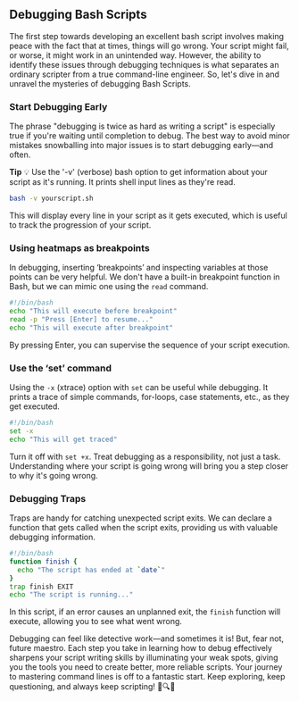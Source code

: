 ## Debugging Bash Scripts

The first step towards developing an excellent bash script involves making peace with the fact that at times, things will go wrong. Your script might fail, or worse, it might work in an unintended way. However, the ability to identify these issues through debugging techniques is what separates an ordinary scripter from a true command-line engineer. So, let's dive in and unravel the mysteries of debugging Bash Scripts.

### Start Debugging Early

The phrase "debugging is twice as hard as writing a script" is especially true if you're waiting until completion to debug. The best way to avoid minor mistakes snowballing into major issues is to start debugging early—and often.

**Tip** 💡
Use the '-v' (verbose) bash option to get information about your script as it's running. It prints shell input lines as they're read.

```bash
bash -v yourscript.sh
```

This will display every line in your script as it gets executed, which is useful to track the progression of your script.

### Using heatmaps as breakpoints

In debugging, inserting ‘breakpoints’ and inspecting variables at those points can be very helpful. We don't have a built-in breakpoint function in Bash, but we can mimic one using the `read` command.

```bash
#!/bin/bash
echo "This will execute before breakpoint"
read -p "Press [Enter] to resume..."
echo "This will execute after breakpoint"
```

By pressing Enter, you can supervise the sequence of your script execution.

### Use the ‘set’ command 

Using the `-x` (xtrace) option with `set` can be useful while debugging. It prints a trace of simple commands, for-loops, case statements, etc., as they get executed. 

```bash
#!/bin/bash
set -x
echo "This will get traced"
``` 

Turn it off with `set +x`. Treat debugging as a responsibility, not just a task. Understanding where your script is going wrong will bring you a step closer to why it's going wrong.

### Debugging Traps 

Traps are handy for catching unexpected script exits. We can declare a function that gets called when the script exits, providing us with valuable debugging information.

```bash
#!/bin/bash
function finish {
  echo "The script has ended at `date`" 
}
trap finish EXIT
echo "The script is running..."
```

In this script, if an error causes an unplanned exit, the `finish` function will execute, allowing you to see what went wrong.

Debugging can feel like detective work—and sometimes it is! But, fear not, future maestro. Each step you take in learning how to debug effectively sharpens your script writing skills by illuminating your weak spots, giving you the tools you need to create better, more reliable scripts. Your journey to mastering command lines is off to a fantastic start. Keep exploring, keep questioning, and always keep scripting! 🎯🔍🔧